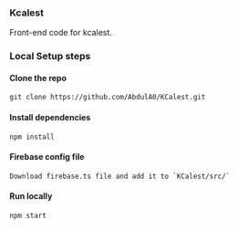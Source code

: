### Kcalest
Front-end code for kcalest.


### Local Setup steps


#### Clone the repo
	git clone https://github.com/AbdulA0/KCalest.git


#### Install dependencies
	npm install


#### Firebase config file
	Download firebase.ts file and add it to `KCalest/src/`


#### Run locally
	npm start
